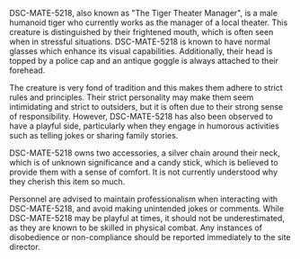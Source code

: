 DSC-MATE-5218, also known as "The Tiger Theater Manager", is a male humanoid tiger who currently works as the manager of a local theater. This creature is distinguished by their frightened mouth, which is often seen when in stressful situations. DSC-MATE-5218 is known to have normal glasses which enhance its visual capabilities. Additionally, their head is topped by a police cap and an antique goggle is always attached to their forehead. 

The creature is very fond of tradition and this makes them adhere to strict rules and principles. Their strict personality may make them seem intimidating and strict to outsiders, but it is often due to their strong sense of responsibility. However, DSC-MATE-5218 has also been observed to have a playful side, particularly when they engage in humorous activities such as telling jokes or sharing family stories. 

DSC-MATE-5218 owns two accessories, a silver chain around their neck, which is of unknown significance and a candy stick, which is believed to provide them with a sense of comfort. It is not currently understood why they cherish this item so much. 

Personnel are advised to maintain professionalism when interacting with DSC-MATE-5218, and avoid making unintended jokes or comments. While DSC-MATE-5218 may be playful at times, it should not be underestimated, as they are known to be skilled in physical combat. Any instances of disobedience or non-compliance should be reported immediately to the site director.